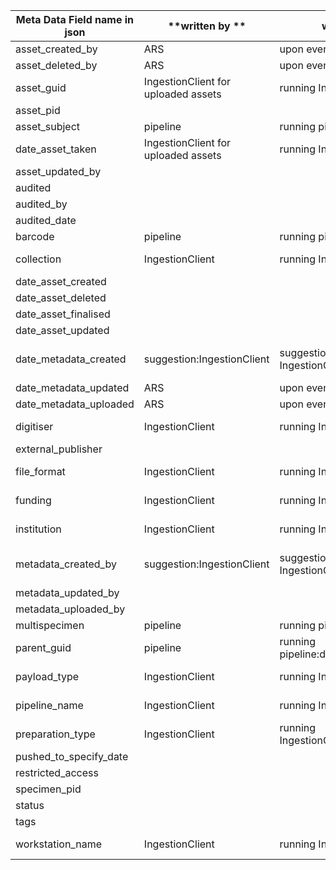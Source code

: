 | **Meta Data Field name in json** | **written by      ** | **when** | **saved where** | **when** | **Relevant into ** |
|----------------------------------|----------------------|----------|-----------------|----------|--------------------|
| asset_created_by                 | ARS    |upon event |ARS     |upon ARS call |             |
| asset_deleted_by                 | ARS    |upon event |ARS     |upon ARS call |             |
| asset_guid                 | IngestionClient for uploaded assets    |running IngestionClient| metadata file   |running IngestionClient |             |
| asset_pid                 |     | |     | |             |
| asset_subject                  | pipeline    |running pipeline |   ARS  |upon ARS call |             |
| date_asset_taken                 | IngestionClient for uploaded assets    |running IngestionClient|metadata file    |running IngestionClient |             |
| asset_updated_by                   |   | |     | |             |
| audited                    |     | |     | |             |
| audited_by                    |      | |     | |             |
| audited_date                  |      | |     | |             |
|barcode| pipeline     |running pipeline |  ARS   |upon ARS call |             |
|collection| IngestionClient    | running IngestionClient|   metadata file   |running IngestionClient  |             |
|date_asset_created|      | |     | |             |
|date_asset_deleted|      | |     | |             |
|date_asset_finalised|      | |     | |             |
|date_asset_updated|      | |     | |             |
|date_metadata_created|     suggestion:IngestionClient     |suggestion:running IngestionClient  |suggestion: metadata file    |suggestion:running IngestionClient |             |
|date_metadata_updated| ARS    |upon event |ARS     |upon ARS call |             |
|date_metadata_uploaded| ARS    |upon event |ARS     |upon ARS call |             |
|digitiser|IngestionClient |running IngestionClient     |metadata file |  running IngestionClient           ||
|external_publisher|      | |     | |             |
|file_format| IngestionClient  |running IngestionClient     |metadata file |running IngestionClient             ||
|funding| IngestionClient |running IngestionClient     |metadata file |   running IngestionClient          ||
|institution| IngestionClient |running IngestionClient    |metadata file | running IngestionClient            ||
|metadata_created_by| suggestion:IngestionClient     |suggestion:running IngestionClient  |suggestion: metadata file    |suggestion:running IngestionClient |             |
|metadata_updated_by|      | |     | |             |
|metadata_uploaded_by|      | |     | |             |
|multispecimen| pipeline     | running pipeline|    ARS |upon ARS call |             |
|parent_guid| pipeline     |running pipeline:derivative |metadata file     |running IngestionClient |             |
|payload_type| IngestionClient |running IngestionClient     |metadata file |  running IngestionClient           ||
|pipeline_name| IngestionClient |running IngestionClient     |metadata file | running IngestionClient            ||
|preparation_type| IngestionClient    |running IngestionClient/pipeline  |metadata file      |running IngestionClient |             |
|pushed_to_specify_date|      | |     | |             |
|restricted_access|      | |     | |             |
|specimen_pid|      | |     | |             |
|status|      | |     | |             |
|tags|      | |     | |             |
|workstation_name| IngestionClient    |running IngestionClient |  metadata file    |running IngestionClient |             |

